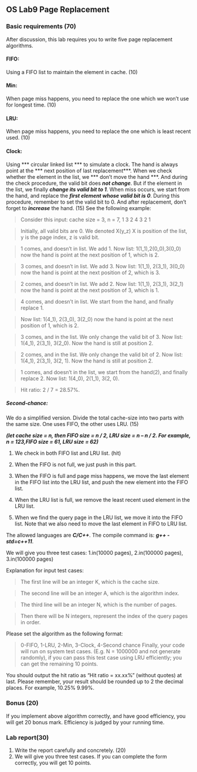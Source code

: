 <!--
 * @Github: https://github.com/Certseeds/CS302_OS
 * @Organization: SUSTech
 * @Author: nanoseeds
 * @Date: 2020-05-19 16:59:16
 * @LastEditors: nanoseeds
 * @LastEditTime: 2020-08-04 12:04:00
 * @License: CC-BY-NC-SA_V4_0 or any later version 
 -->
## OS Lab9 Page Replacement

### Basic requirements (70)
After discussion, this lab requires you to write five page replacement algorithms.

####  FIFO: 
Using a FIFO list to maintain the element in cache. (10) 

#### Min:
When page miss happens, you need to replace the one which we won’t use for longest time. (10)  

#### LRU: 
When page miss happens, you need to replace the one which is least recent used. (10)  

#### Clock: 
Using *** circular linked list ***  to simulate a clock. The hand is always point at the *** next position of last replacement***. When we check whether the element in the list, we *** don’t move the hand ***. And during the check procedure, the valid bit does ***not change***. But if the element in the list, we finally ***change its valid bit to 1***. When miss occurs, we start from the hand, and replace the ***first element whose valid bit is 0***. During this procedure, remember to set the valid bit to 0. And after replacement, don’t forget to ***increase*** the hand. (15) See the following example:

> Consider this input: cache size = 3, n = 7, 1 3 2 4 3 2 1

> Initially, all valid bits are 0. We denoted X(y_z) X is position of the list, y is the page index, z is valid bit.

> 1 comes, and doesn’t in list. We add 1. Now list: 1(1_1),2(0_0),3(0_0) now the hand is point at the next position of 1, which is 2.

> 3 comes, and doesn’t in list. We add 3. Now list: 1(1_1), 2(3_1), 3(0_0)
now the hand is point at the next position of 2, which is 3.

> 2 comes, and doesn’t in list. We add 2. Now list: 1(1_1), 2(3_1), 3(2_1)
now the hand is point at the next position of 3, which is 1.

> 4 comes, and doesn’t in list. We start from the hand, and finally replace 1.

> Now list: 1(4_1), 2(3_0), 3(2_0) now the hand is point at the next position of 1, which is 2.

> 3 comes, and in the list. We only change the valid bit of 3. Now list: 1(4_1), 2(3_1), 3(2_0). Now the hand is still at position 2.

> 2 comes, and in the list. We only change the valid bit of 2. Now list: 1(4_1), 2(3_1), 3(2, 1). Now the hand is still at position 2.

> 1 comes, and doesn’t in the list, we start from the hand(2), and finally
replace 2. Now list: 1(4_0), 2(1_1), 3(2, 0).

> Hit ratio: 2 / 7 = 28.57%.

##### Second-chance: 
We do a simplified version. Divide the total cache-size into two parts
with the same size. One uses FIFO, the other uses LRU. (15)  

***(let cache size = n, then FIFO size = n / 2, LRU size = n – n / 2. For example, n = 123,FIFO size = 61, LRU size = 62)***  

   1. We check in both FIFO list and LRU list. (hit)

   2. When the FIFO is not full, we just push in this part. 

   3. When the FIFO is full and page miss happens, we move the last element in the FIFO list into the LRU list, and push the new element into the FIFO list.

   4. When the LRU list is full, we remove the least recent used element in the LRU list.

   5. When we find the query page in the LRU list, we move it into the FIFO list. Note that we also need to move the last element in FIFO to LRU list.

The allowed languages are ***C/C++***. The compile command is: ***g++ -std=c++11***.

We will give you three test cases: 1.in(10000 pages), 2.in(100000 pages), 3.in(100000 pages)

Explanation for input test cases:
> The first line will be an integer K, which is the cache size.  

> The second line will be an integer A, which is the algorithm index.  

> The third line will be an integer N, which is the number of pages.

> Then there will be N integers, represent the index of the query pages in order.

Please set the algorithm as the following format:
> 0-FIFO, 1-LRU, 2-Min, 3-Clock, 4-Second chance
Finally, your code will run on system test cases. (E.g. N = 1000000 and not generate randomly), if you can pass this test case using LRU efficiently; you can get the remaining 10 points.

You should output the hit ratio as “Hit ratio = xx.xx%” (without quotes) at last. Please remember, your result should be rounded up to 2 the decimal places. For example, 10.25% 9.99%.

### Bonus (20)
If you implement above algorithm correctly, and have good efficiency, you will get 20 bonus mark. Efficiency is judged by your running time.

### Lab report(30)
1. Write the report carefully and concretely. (20)
2. We will give you three test cases. If you can complete the form correctly, you will get 10 points.